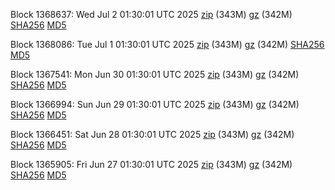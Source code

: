 Block 1368637: Wed Jul  2 01:30:01 UTC 2025 [zip](https://files.01coin.io/mainnet/2025-07-02/bootstrap.dat.zip) (343M) [gz](https://files.01coin.io/mainnet/2025-07-02/bootstrap.dat.tar.gz) (342M) [SHA256](https://files.01coin.io/mainnet/2025-07-02/sha256.txt) [MD5](https://files.01coin.io/mainnet/2025-07-02/md5.txt)

Block 1368086: Tue Jul  1 01:30:01 UTC 2025 [zip](https://files.01coin.io/mainnet/2025-07-01/bootstrap.dat.zip) (343M) [gz](https://files.01coin.io/mainnet/2025-07-01/bootstrap.dat.tar.gz) (342M) [SHA256](https://files.01coin.io/mainnet/2025-07-01/sha256.txt) [MD5](https://files.01coin.io/mainnet/2025-07-01/md5.txt)

Block 1367541: Mon Jun 30 01:30:01 UTC 2025 [zip](https://files.01coin.io/mainnet/2025-06-30/bootstrap.dat.zip) (343M) [gz](https://files.01coin.io/mainnet/2025-06-30/bootstrap.dat.tar.gz) (342M) [SHA256](https://files.01coin.io/mainnet/2025-06-30/sha256.txt) [MD5](https://files.01coin.io/mainnet/2025-06-30/md5.txt)

Block 1366994: Sun Jun 29 01:30:01 UTC 2025 [zip](https://files.01coin.io/mainnet/2025-06-29/bootstrap.dat.zip) (343M) [gz](https://files.01coin.io/mainnet/2025-06-29/bootstrap.dat.tar.gz) (342M) [SHA256](https://files.01coin.io/mainnet/2025-06-29/sha256.txt) [MD5](https://files.01coin.io/mainnet/2025-06-29/md5.txt)

Block 1366451: Sat Jun 28 01:30:01 UTC 2025 [zip](https://files.01coin.io/mainnet/2025-06-28/bootstrap.dat.zip) (343M) [gz](https://files.01coin.io/mainnet/2025-06-28/bootstrap.dat.tar.gz) (342M) [SHA256](https://files.01coin.io/mainnet/2025-06-28/sha256.txt) [MD5](https://files.01coin.io/mainnet/2025-06-28/md5.txt)

Block 1365905: Fri Jun 27 01:30:01 UTC 2025 [zip](https://files.01coin.io/mainnet/2025-06-27/bootstrap.dat.zip) (343M) [gz](https://files.01coin.io/mainnet/2025-06-27/bootstrap.dat.tar.gz) (342M) [SHA256](https://files.01coin.io/mainnet/2025-06-27/sha256.txt) [MD5](https://files.01coin.io/mainnet/2025-06-27/md5.txt)
